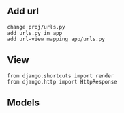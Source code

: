 ## Add url
    change proj/urls.py
    add urls.py in app
    add url-view mapping app/urls.py 


## View
    from django.shortcuts import render
    from django.http import HttpResponse

## Models
    